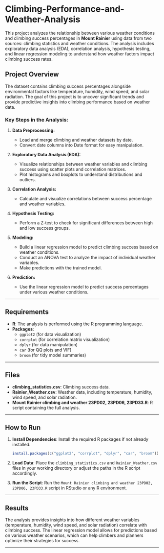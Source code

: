 # Climbing-Performance-and-Weather-Analysis

This project analyzes the relationship between various weather conditions and climbing success percentages in **Mount Rainier** using data from two sources: climbing statistics and weather conditions. The analysis includes exploratory data analysis (EDA), correlation analysis, hypothesis testing, and linear regression modeling to understand how weather factors impact climbing success rates.

## Project Overview

The dataset contains climbing success percentages alongside environmental factors like temperature, humidity, wind speed, and solar radiation. The goal of this project is to uncover significant trends and provide predictive insights into climbing performance based on weather data.

### Key Steps in the Analysis:

1. **Data Preprocessing:**
   - Load and merge climbing and weather datasets by date.
   - Convert date columns into Date format for easy manipulation.

2. **Exploratory Data Analysis (EDA):**
   - Visualize relationships between weather variables and climbing success using scatter plots and correlation matrices.
   - Plot histograms and boxplots to understand distributions and outliers.

3. **Correlation Analysis:**
   - Calculate and visualize correlations between success percentage and weather variables.

4. **Hypothesis Testing:**
   - Perform a Z-test to check for significant differences between high and low success groups.

5. **Modeling:**
   - Build a linear regression model to predict climbing success based on weather conditions.
   - Conduct an ANOVA test to analyze the impact of individual weather variables.
   - Make predictions with the trained model.

6. **Prediction:**
   - Use the linear regression model to predict success percentages under various weather conditions.

---

## Requirements

- **R**: The analysis is performed using the R programming language.
- **Packages**: 
  - `ggplot2` (for data visualization)
  - `corrplot` (for correlation matrix visualization)
  - `dplyr` (for data manipulation)
  - `car` (for QQ plots and VIF)
  - `broom` (for tidy model summaries)

---

## Files

- **climbing_statistics.csv**: Climbing success data.
- **Rainier_Weather.csv**: Weather data, including temperature, humidity, wind speed, and solar radiation.
- **Mount Rainier climbing and weather 23PD02, 23PD06, 23PD33.R**: R script containing the full analysis.

---

## How to Run

1. **Install Dependencies**: Install the required R packages if not already installed.
    ```r
    install.packages(c("ggplot2", "corrplot", "dplyr", "car", "broom"))
    ```

2. **Load Data**: Place the `climbing_statistics.csv` and `Rainier_Weather.csv` files in your working directory or adjust the paths in the R script accordingly.

3. **Run the Script**: Run the `Mount Rainier climbing and weather 23PD02, 23PD06, 23PD33.R` script in RStudio or any R environment.

---

## Results

The analysis provides insights into how different weather variables (temperature, humidity, wind speed, and solar radiation) correlate with climbing success. The linear regression model allows for predictions based on various weather scenarios, which can help climbers and planners optimize their strategies for success.

---

